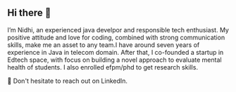 ## Hi there 👋

I’m Nidhi, an experienced java develpor and responsible tech enthusiast. My positive attitude and love for coding, combined with strong communication skills, make me an asset to any team.I have around seven years of experience in Java in telecom domain. 
After that, I co-founded a startup in Edtech space, with focus on building a novel approach to evaluate mental health of students. 
I also enrolled efpm/phd to get research skills. 

📮 Don't hesitate to reach out on LinkedIn.
